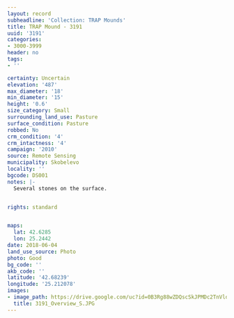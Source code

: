 ```yaml
---
layout: record
subheadline: 'Collection: TRAP Mounds'
title: TRAP Mound - 3191
uuid: '3191'
categories:
- 3000-3999
header: no
tags:
- ''

certainty: Uncertain
elevation: '487'
max_diameter: '18'
min_diameter: '15'
height: '0.6'
size_category: Small
surrounding_land_use: Pasture
surface_condition: Pasture
robbed: No
crm_condition: '4'
crm_intactness: '4'
campaign: '2010'
source: Remote Sensing
municipality: Skobelevo
locality: ''
bgcode: DS001
notes: |-
  Several stones on the surface.


rights: standard


maps:
  lat: 42.6285
  lon: 25.2442
date: 2018-06-04
land_use_source: Photo
photo: Good
bg_code: ''
akb_code: ''
latitude: '42.68239'
longitude: '25.212078'
images:
- image_path: https://drive.google.com/uc?id=0B3Rg88wZDQscSkJPMDc2TnVldGs
  title: 3191_Overview_S.JPG
---
```

